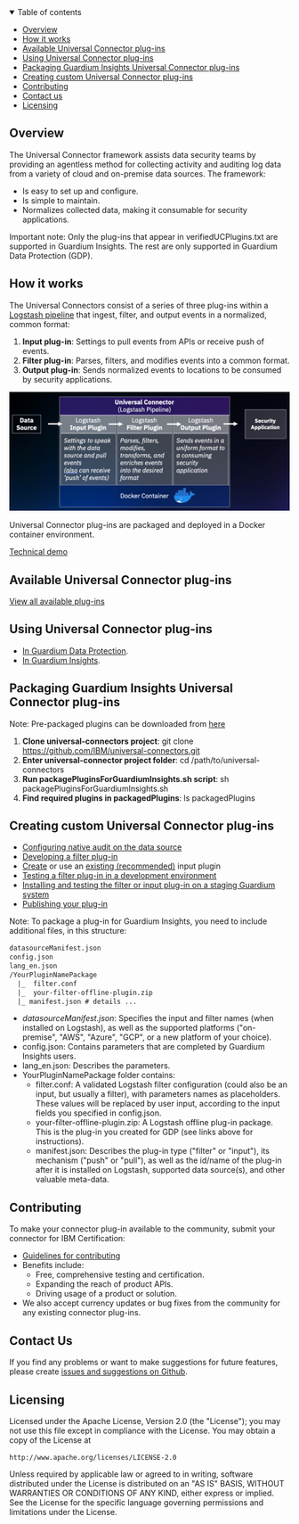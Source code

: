<details open="open">
  <summary>Table of contents</summary>

  - [Overview](#overview)
  - [How it works](#how-it-works)
  - [Available Universal Connector plug-ins](#available-universal-connector-plug-ins)
  - [Using Universal Connector plug-ins](#using-universal-connector-plug-ins)
  - [Packaging Guardium Insights Universal Connector plug-ins](#packaging-guardium-insights-universal-connector-plug-ins)
  - [Creating custom Universal Connector plug-ins](#creating-custom-universal-connector-plug-ins)
  - [Contributing](#contributing)
  - [Contact us](#contact-us)
  - [Licensing](#licensing)

</details>

## Overview

The Universal Connector framework assists data security teams by providing an agentless method for collecting activity and auditing log data from a variety of cloud and on-premise data sources. The framework:
- Is easy to set up and configure.
- Is simple to maintain.
- Normalizes collected data, making it consumable for security applications.

Important note: Only the plug-ins that appear in verifiedUCPlugins.txt are supported in Guardium Insights. The rest are only supported in Guardium Data Protection (GDP).

## How it works
The Universal Connectors consist of a series of three plug-ins within a [Logstash pipeline](https://www.elastic.co/guide/en/logstash/current/pipeline.html) that ingest, filter, and output events in a normalized, common format:

1) **Input plug-in**: Settings to pull events from APIs or receive push of events.
2) **Filter plug-in**: Parses, filters, and modifies events into a common format.
3) **Output plug-in**: Sends normalized events to locations to be consumed by security applications.

![Universal Connector - Logstash pipeline](/docs/images/uc_overview.png)

Universal Connector plug-ins are packaged and deployed in a Docker container environment.

[Technical demo](https://youtu.be/LAYhVoYMb28)

## Available Universal Connector plug-ins

[View all available plug-ins](/docs/available_plugins.md)

## Using Universal Connector plug-ins
- [In Guardium Data Protection](https://www.ibm.com/support/knowledgecenter/SSMPHH_11.3.0/com.ibm.guardium.doc.stap/guc/cfg_overview.html).
- [In Guardium Insights](https://www.ibm.com/docs/en/guardium-insights/3.0.x?topic=connector-configuring-universal).

## Packaging Guardium Insights Universal Connector plug-ins
Note: Pre-packaged plugins can be downloaded from [here](https://github.com/IBM/universal-connectors/releases)
1) **Clone universal-connectors project**: git clone https://github.com/IBM/universal-connectors.git
2) **Enter universal-connector project folder**: cd /path/to/universal-connectors
3) **Run packagePluginsForGuardiumInsights.sh script**: sh packagePluginsForGuardiumInsights.sh
4) **Find required plugins in packagedPlugins**: ls packagedPlugins

## Creating custom Universal Connector plug-ins
- [Configuring native audit on the data source](https://www.ibm.com/support/knowledgecenter/SSMPHH_11.3.0/com.ibm.guardium.doc.stap/guc/cfg_native_audit_data_source.html)
- [Developing a filter plug-in](https://www.ibm.com/support/knowledgecenter/SSMPHH_11.3.0/com.ibm.guardium.doc.stap/guc/develop_filter_plugin.html)
- [Create](https://www.elastic.co/guide/en/logstash/current/input-new-plugin.html) or use an [existing (recommended)](https://www.elastic.co/guide/en/logstash/current/input-plugins.html) input plugin
- [Testing a filter plug-in in a development environment](https://www.ibm.com/support/knowledgecenter/SSMPHH_11.3.0/com.ibm.guardium.doc.stap/guc/test_filter_dev_env.html)
- [Installing and testing the filter or input plug-in on a staging Guardium system](https://www.ibm.com/support/knowledgecenter/SSMPHH_11.3.0/com.ibm.guardium.doc.stap/guc/test_filter_guardium.html)
- [Publishing your plug-in](https://www.ibm.com/support/knowledgecenter/SSMPHH_11.3.0/com.ibm.guardium.doc.stap/guc/publish_plugin.html)

Note: To package a plug-in for Guardium Insights, you need to include additional files, in this structure: 

    datasourceManifest.json
    config.json
    lang_en.json
    /YourPluginNamePackage
      |_  filter.conf
      |_  your-filter-offline-plugin.zip
      |_ manifest.json # details ...

* _datasourceManifest.json_: Specifies the input and filter names (when installed on Logstash), as well as the supported platforms ("on-premise", "AWS", "Azure", "GCP", or a new platform of your choice).
* config.json: Contains parameters that are completed by Guardium Insights users.
* lang_en.json: Describes the parameters.
* YourPluginNamePackage folder contains:
  * filter.conf: A validated Logstash filter configuration (could also be an input, but usually a filter), with parameters names as placeholders. These values will be replaced by user input, according to the input fields you specified in config.json.
  * your-filter-offline-plugin.zip: A Logstash offline plug-in package. This is the plug-in you created for GDP (see links above for instructions).
  * manifest.json: Describes the plug-in type ("filter" or "input"), its mechanism ("push" or "pull"), as well as the id/name of the plug-in after it is installed on Logstash, supported data source(s), and other valuable meta-data.


## Contributing
To make your connector plug-in available to the community, submit your connector for IBM Certification:
- [Guidelines for contributing](CONTRIBUTING.md)
- Benefits include:
  - Free, comprehensive testing and certification.
  - Expanding the reach of product APIs.
  - Driving usage of a product or solution.
- We also accept currency updates or bug fixes from the community for any existing connector plug-ins.


## Contact Us
If you find any problems or want to make suggestions for future features, please create [issues and suggestions on Github](https://github.com/IBM/universal-connectors/issues).


## Licensing

Licensed under the Apache License, Version 2.0 (the "License");
you may not use this file except in compliance with the License.
You may obtain a copy of the License at

    http://www.apache.org/licenses/LICENSE-2.0

Unless required by applicable law or agreed to in writing, software
distributed under the License is distributed on an "AS IS" BASIS,
WITHOUT WARRANTIES OR CONDITIONS OF ANY KIND, either express or implied.
See the License for the specific language governing permissions and
limitations under the License.

[fork-a-repo]: https://docs.github.com/en/get-started/quickstart/fork-a-repo